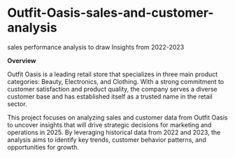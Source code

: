 # Outfit-Oasis-sales-and-customer-analysis
sales performance analysis to draw Insights from 2022-2023

**Overview**

Outfit Oasis is a leading retail store that specializes in three main product categories: Beauty, Electronics, and Clothing. With a strong commitment to customer satisfaction and product quality, the company serves a diverse customer base and has established itself as a trusted name in the retail sector.

This project focuses on analyzing sales and customer data from Outfit Oasis to uncover insights that will drive strategic decisions for marketing and operations in 2025. By leveraging historical data from 2022 and 2023, the analysis aims to identify key trends, customer behavior patterns, and opportunities for growth.

